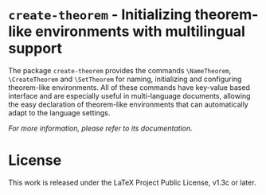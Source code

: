 <!-- Copyright (C) 2021-2022 by Jinwen XU -->

# `create-theorem` - Initializing theorem-like environments with multilingual support

The package `create-theorem` provides the commands `\NameTheorem`, `\CreateTheorem` and `\SetTheorem` for naming, initializing and configuring theorem-like environments. All of these commands have key-value based interface and are especially useful in multi-language documents, allowing the easy declaration of theorem-like environments that can automatically adapt to the language settings.

*For more information, please refer to its documentation.*

# License

This work is released under the LaTeX Project Public License, v1.3c or later.
